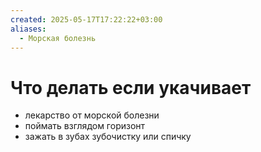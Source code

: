 ```yaml
---
created: 2025-05-17T17:22:22+03:00
aliases:
  - Морская болезнь
---
```


# Что делать если укачивает

 - лекарство от морской болезни
 - поймать взглядом горизонт
 - зажать в зубах зубочистку или спичку
